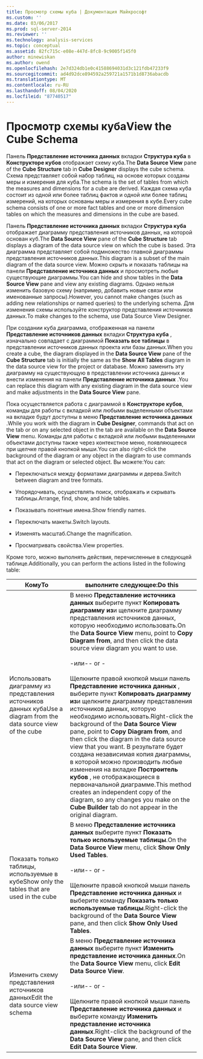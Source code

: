 ```yaml
---
title: Просмотр схемы куба | Документация Майкрософт
ms.custom: ''
ms.date: 03/06/2017
ms.prod: sql-server-2014
ms.reviewer: ''
ms.technology: analysis-services
ms.topic: conceptual
ms.assetid: 82fc715c-e08e-447d-8fc8-9c9005f145f0
author: minewiskan
ms.author: owend
ms.openlocfilehash: 2e7d324db1e0c41588694031d3c121fdb47233f9
ms.sourcegitcommit: ad4d92dce894592a259721a1571b1d8736abacdb
ms.translationtype: MT
ms.contentlocale: ru-RU
ms.lasthandoff: 08/04/2020
ms.locfileid: "87740517"
---
```

# <a name="view-the-cube-schema"></a><span data-ttu-id="11148-102">Просмотр схемы куба</span><span class="sxs-lookup"><span data-stu-id="11148-102">View the Cube Schema</span></span>
  <span data-ttu-id="11148-103">Панель **Представление источника данных** вкладки **Структура куба** в **Конструкторе кубов** отображает схему куба.</span><span class="sxs-lookup"><span data-stu-id="11148-103">The **Data Source View** pane of the **Cube Structure** tab in **Cube Designer** displays the cube schema.</span></span> <span data-ttu-id="11148-104">Схема представляет собой набор таблиц, на основе которых созданы меры и измерения для куба.</span><span class="sxs-lookup"><span data-stu-id="11148-104">The schema is the set of tables from which the measures and dimensions for a cube are derived.</span></span> <span data-ttu-id="11148-105">Каждая схема куба состоит из одной или более таблиц фактов и одной или более таблиц измерений, на которых основаны меры и измерения в кубе.</span><span class="sxs-lookup"><span data-stu-id="11148-105">Every cube schema consists of one or more fact tables and one or more dimension tables on which the measures and dimensions in the cube are based.</span></span>  
  
 <span data-ttu-id="11148-106">Панель **Представление источника данных** вкладки **Структура куба** отображает диаграмму представления источников данных, на которой основан куб.</span><span class="sxs-lookup"><span data-stu-id="11148-106">The **Data Source View** pane of the **Cube Structure** tab displays a diagram of the data source view on which the cube is based.</span></span> <span data-ttu-id="11148-107">Эта диаграмма представляет собой подмножество главной диаграммы представления источников данных.</span><span class="sxs-lookup"><span data-stu-id="11148-107">This diagram is a subset of the main diagram of the data source view.</span></span> <span data-ttu-id="11148-108">Можно скрыть и показать таблицы на панели **Представление источника данных** и просмотреть любые существующие диаграммы.</span><span class="sxs-lookup"><span data-stu-id="11148-108">You can hide and show tables in the **Data Source View** pane and view any existing diagrams.</span></span> <span data-ttu-id="11148-109">Однако нельзя изменить базовую схему (например, добавить новые связи или именованные запросы).</span><span class="sxs-lookup"><span data-stu-id="11148-109">However, you cannot make changes (such as adding new relationships or named queries) to the underlying schema.</span></span> <span data-ttu-id="11148-110">Для изменения схемы используйте конструктор представления источников данных.</span><span class="sxs-lookup"><span data-stu-id="11148-110">To make changes to the schema, use Data Source View Designer.</span></span>  
  
 <span data-ttu-id="11148-111">При создании куба диаграмма, отображенная на панели **Представление источников данных** вкладки **Структура куба** , изначально совпадает с диаграммой **Показать все таблицы** в представлении источников данных проекта или базы данных.</span><span class="sxs-lookup"><span data-stu-id="11148-111">When you create a cube, the diagram displayed in the **Data Source View** pane of the **Cube Structure** tab is initially the same as the **Show All Tables** diagram in the data source view for the project or database.</span></span> <span data-ttu-id="11148-112">Можно заменить эту диаграмму на существующую в представлении источника данных и внести изменения на панели **Представление источника данных** .</span><span class="sxs-lookup"><span data-stu-id="11148-112">You can replace this diagram with any existing diagram in the data source view and make adjustments in the **Data Source View** pane.</span></span>  
  
 <span data-ttu-id="11148-113">Пока осуществляется работа с диаграммой в **Конструкторе кубов**, команды для работы с вкладкой или любыми выделенными объектами на вкладке будут доступны в меню **Представление источника данных** .</span><span class="sxs-lookup"><span data-stu-id="11148-113">While you work with the diagram in **Cube Designer**, commands that act on the tab or on any selected object in the tab are available on the **Data Source View** menu.</span></span> <span data-ttu-id="11148-114">Команды для работы с вкладкой или любыми выделенными объектами доступны также через контекстное меню, появляющееся при щелчке правой кнопкой мыши.</span><span class="sxs-lookup"><span data-stu-id="11148-114">You can also right-click the background of the diagram or any object in the diagram to use commands that act on the diagram or selected object.</span></span> <span data-ttu-id="11148-115">Вы можете:</span><span class="sxs-lookup"><span data-stu-id="11148-115">You can:</span></span>  
  
-   <span data-ttu-id="11148-116">Переключаться между форматами диаграммы и дерева.</span><span class="sxs-lookup"><span data-stu-id="11148-116">Switch between diagram and tree formats.</span></span>  
  
-   <span data-ttu-id="11148-117">Упорядочивать, осуществлять поиск, отображать и скрывать таблицы.</span><span class="sxs-lookup"><span data-stu-id="11148-117">Arrange, find, show, and hide tables.</span></span>  
  
-   <span data-ttu-id="11148-118">Показывать понятные имена.</span><span class="sxs-lookup"><span data-stu-id="11148-118">Show friendly names.</span></span>  
  
-   <span data-ttu-id="11148-119">Переключать макеты.</span><span class="sxs-lookup"><span data-stu-id="11148-119">Switch layouts.</span></span>  
  
-   <span data-ttu-id="11148-120">Изменять масштаб.</span><span class="sxs-lookup"><span data-stu-id="11148-120">Change the magnification.</span></span>  
  
-   <span data-ttu-id="11148-121">Просматривать свойства.</span><span class="sxs-lookup"><span data-stu-id="11148-121">View properties.</span></span>  
  
 <span data-ttu-id="11148-122">Кроме того, можно выполнять действия, перечисленные в следующей таблице.</span><span class="sxs-lookup"><span data-stu-id="11148-122">Additionally, you can perform the actions listed in the following table:</span></span>  
  
|<span data-ttu-id="11148-123">Кому</span><span class="sxs-lookup"><span data-stu-id="11148-123">To</span></span>|<span data-ttu-id="11148-124">выполните следующее:</span><span class="sxs-lookup"><span data-stu-id="11148-124">Do this</span></span>|  
|--------|-------------|  
|<span data-ttu-id="11148-125">Использовать диаграмму из представления источников данных куба</span><span class="sxs-lookup"><span data-stu-id="11148-125">Use a diagram from the data source view of the cube</span></span>|<span data-ttu-id="11148-126">В меню **Представление источника данных** выберите пункт **Копировать диаграмму из**и щелкните диаграмму представления источников данных, которую необходимо использовать.</span><span class="sxs-lookup"><span data-stu-id="11148-126">On the **Data Source View** menu, point to **Copy Diagram from**, and then click the data source view diagram you want to use.</span></span><br /><br /> <span data-ttu-id="11148-127">-или-</span><span class="sxs-lookup"><span data-stu-id="11148-127">- or -</span></span><br /><br /> <span data-ttu-id="11148-128">Щелкните правой кнопкой мыши панель **Представление источника данных** , выберите пункт **Копировать диаграмму из**и щелкните диаграмму представления источников данных, которую необходимо использовать.</span><span class="sxs-lookup"><span data-stu-id="11148-128">Right-click the background of the **Data Source View** pane, point to **Copy Diagram from**, and then click the diagram in the data source view that you want.</span></span> <span data-ttu-id="11148-129">В результате будет создана независимая копия диаграммы, в которой можно производить любые изменения на вкладке **Построитель кубов** , не отображающиеся в первоначальной диаграмме.</span><span class="sxs-lookup"><span data-stu-id="11148-129">This method creates an independent copy of the diagram, so any changes you make on the **Cube Builder** tab do not appear in the original diagram.</span></span>|  
|<span data-ttu-id="11148-130">Показать только таблицы, используемые в кубе</span><span class="sxs-lookup"><span data-stu-id="11148-130">Show only the tables that are used in the cube</span></span>|<span data-ttu-id="11148-131">В меню **Представление источника данных** выберите пункт **Показать только используемые таблицы**.</span><span class="sxs-lookup"><span data-stu-id="11148-131">On the **Data Source View** menu, click **Show Only Used Tables**.</span></span><br /><br /> <span data-ttu-id="11148-132">-или-</span><span class="sxs-lookup"><span data-stu-id="11148-132">- or -</span></span><br /><br /> <span data-ttu-id="11148-133">Щелкните правой кнопкой мыши панель **Представление источника данных** и выберите команду **Показать только используемые таблицы**.</span><span class="sxs-lookup"><span data-stu-id="11148-133">Right-click the background of the **Data Source View** pane, and then click **Show Only Used Tables**.</span></span>|  
|<span data-ttu-id="11148-134">Изменить схему представления источников данных</span><span class="sxs-lookup"><span data-stu-id="11148-134">Edit the data source view schema</span></span>|<span data-ttu-id="11148-135">В меню **Представление источника данных** выберите пункт **Изменить представление источника данных**.</span><span class="sxs-lookup"><span data-stu-id="11148-135">On the **Data Source View** menu, click **Edit Data Source View**.</span></span><br /><br /> <span data-ttu-id="11148-136">-или-</span><span class="sxs-lookup"><span data-stu-id="11148-136">- or -</span></span><br /><br /> <span data-ttu-id="11148-137">Щелкните правой кнопкой мыши панель **Представление источника данных** и выберите команду **Изменить представление источника данных**.</span><span class="sxs-lookup"><span data-stu-id="11148-137">Right-click the background of the **Data Source View** pane, and then click **Edit Data Source View**.</span></span>|  
  
  
